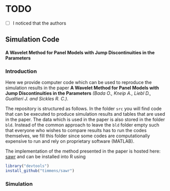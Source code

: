 # TODO

- [ ] I noticed that the authors 


## Simulation Code

#### A Wavelet Method for Panel Models with Jump Discontinuities in the Parameters

### Introduction

Here we provide computer code which can be used to reproduce the simulation results in
the paper **A Wavelet Method for Panel Models with Jump Discontinuities in the Parameters**
_(Bada O., Kneip A., Liebl D., Gualtieri J. and Sickles R. C.)_.


The repository is structured as follows. In the folder ``src`` you will find code
that can be executed to produce simulation results and tables that are used in the
paper. The data which is used in the paper is also stored in the folder ``bld``. Instead
of the common approach to leave the ``bld`` folder empty such that everyone who wishes
to compare results has to run the codes themselves, we fill this folder since some codes
are computationally expensive to run and rely on proprietary software (MATLAB).


The implementation of the method presented in the paper is hosted here: [sawr](https://github.com/timmens/sawr)
and can be installed into R using

```R
library("devtools")
install_github("timmens/sawr")
```


### Simulation
